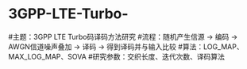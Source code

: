 # 3GPP-LTE-Turbo-

#主题：3GPP LTE Turbo码译码方法研究
#流程：随机产生信源 → 编码 → AWGN信道噪声叠加 → 译码 → 得到译码并与输入比较
#算法：LOG_MAP、MAX_LOG_MAP、SOVA
#研究参数：交织长度、迭代次数、译码算法
